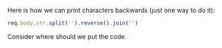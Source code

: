 Here is how we can print characters backwards (just one way to do it):

```js
req.body.str.split('').reverse().join('')
```

Consider where should we put the code.